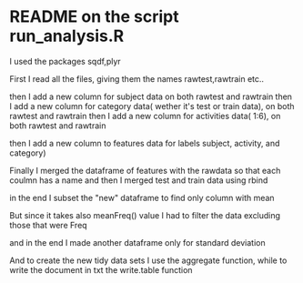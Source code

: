 README on the script run_analysis.R 
============


I used the packages sqdf,plyr

First I read all the files, giving them the names rawtest,rawtrain etc..

then I add a new column for subject data on both rawtest and rawtrain
then I add a new column for category data( wether it's test or train data), on both rawtest and rawtrain
then I add a new column for activities data( 1:6), on both rawtest and rawtrain

then I add a new column to features data for labels subject, activity, and category)



Finally I merged the dataframe of features with the rawdata so that each coulmn has a name
and then I merged test and train data using rbind 

in the end I subset the "new" dataframe to find only column with mean  


But since it takes also meanFreq() value I had to filter the data excluding those that were Freq

and in the end I made another dataframe only for standard deviation



And to create the new tidy data sets I use the aggregate function, while to write the document in txt the write.table function

